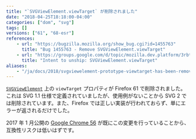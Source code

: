 ```yaml
---
title: "`SVGViewElement.viewTarget` が削除されました"
date: "2018-04-25T18:18:00-04:00"
categories: ["dom", "svg"]
tags: []
versions: ["61", "68-esr"]
references:
    - url: "https://bugzilla.mozilla.org/show_bug.cgi?id=1455763"
      title: "Bug 1455763 - Remove SVGViewElement.viewTarget"
    - url: "https://groups.google.com/d/topic/mozilla.dev.platform/3rbtcFOcVjI/discussion"
      title: "Intent to unship: SVGViewElement.viewTarget"
aliases:
    - "/ja/docs/2018/svgviewelement-prototype-viewtarget-has-been-removed/"
---
```

[`SVGViewElement`](https://developer.mozilla.org/docs/Web/API/SVGViewElement) 上の `viewTarget` プロパティが Firefox 61 で削除されました。これは SVG 1.1 仕様で定義されていましたが、使用例がないことから SVG 2 では削除されています。また、Firefox では正しい実装が行われておらず、単にエラーが返されるだけでした。

2017 年 1 月公開の [Google Chrome 56](https://www.chromestatus.com/feature/5665473114931200) が既にこの変更を行っていることから、互換性リスクは低いはずです。
